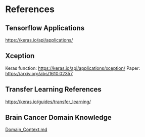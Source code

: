 # References

## Tensorflow Applications
https://keras.io/api/applications/

## Xception
Keras function: https://keras.io/api/applications/xception/
Paper: https://arxiv.org/abs/1610.02357

## Transfer Learning References
https://keras.io/guides/transfer_learning/

## Brain Cancer Domain Knowledge
[Domain_Context.md](https://github.com/Maxkaizo/mlzoomcamp_cp1/blob/main/references/Domain_Context.md)